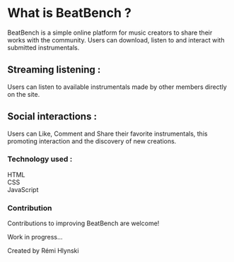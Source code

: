   <h1>What is BeatBench ?</h1>

  <p>BeatBench is a simple online platform for music creators to share their works with the community. 
  Users can download, listen to and interact with submitted instrumentals.</p>

  <h2>Streaming listening :</h2> <p>Users can listen to available instrumentals made by other members directly on the site.</p>

  <h2>Social interactions :</h2> <p>Users can Like, Comment and Share their favorite instrumentals, this promoting interaction and the discovery of new creations.</p>

  <h3>Technology used :</h3> 
  <p>HTML<br>
  CSS<br>
  JavaScript</p>

  <h3>Contribution</h3> <p>Contributions to improving BeatBench are welcome!</p>

  <p>Work in progress...</p>

  <p>Created by Rémi Hlynski</p>
